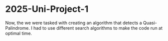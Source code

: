 # 2025-Uni-Project-1
Now, the we were tasked with creating an algorithm that detects a Quasi-Palindrome. I had to use different search algorithms to make the code run at optimal time.
